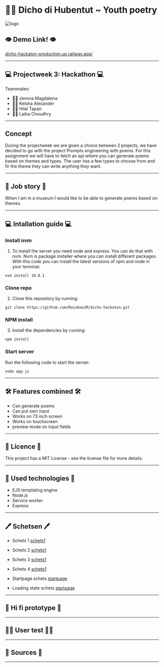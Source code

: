 # 👋🏼 Dicho di Hubentut ~ Youth poetry
![logo](https://github.com/RainbowJM/dicho-hackaton/blob/main/public/images/PW2%20-%20Hackaton%20trans.png)


## 👁️ Demo Link! 👁️
[dicho-hackaton-production.up.railway.app/](dicho-hackaton-production.up.railway.app/)

--- 

## 💻 Projectweek 3: Hackathon 💻
Teammates:
- 👩🏾 Jevona Magdalena 
- 👩🏾 Keïsha Alexander
- 👩🏻 Hilal Tapan 
- 👩🏽 Laiba Choudhry

---

## Concept
During the projectweek we are given a choice between 2 projects, we have decided to go with the project Prompts engineering with poems. For this assignment we will have to fetch an api where you can generate poems based on themes and types. The user has a few types to choose from and fir the theme they can write anything they want.

---

## 📖 Job story 📖
When I am in a museum I would like to be able to generate poems based on themes.

---

## 💻 Intallation guide 💻
### Install nvm
1. To install the server you need node and express. You can do that with nvm. Nvm is package installer where you can install different packages. With this code you can install the latest versions of npm and node in your terminal:
```
nvm install 19.8.1
```

### Clone repo
2. Clone this repository by running:
```
git clone https://github.com/RainbowJM/dicho-hackaton.git
```

### NPM install
3. Install the dependencies by running:
```
npm install 
```

### Start server 
Run the following code to start the server: 
```
node app.js
```

---

## 🛠️ Features combined 🛠️ 
- Can generate poems
- Can put own input
- Works on 73 inch screen
- Works on touchscreen
- preview mode on input fields

---

## 📄 Licence 📄 
This project has a MIT License - see the license file for more details.

---

## 💾 Used technologies 💾
- EJS templating engine
- Node.js
- Service worker
- Express

---

## 🖊 Schetsen 🖊
* Schets 1
[schets1](https://github.com/RainbowJM/dicho-hackaton/blob/main/public/images/idee-0.png)

* Schets 2
[schets1](https://github.com/RainbowJM/dicho-hackaton/blob/main/public/images/idee-1.png)


* Schets 3
[schets1](https://github.com/RainbowJM/dicho-hackaton/blob/main/public/images/idee-2.png)


* Schets 4
[schets1](https://github.com/RainbowJM/dicho-hackaton/blob/main/public/images/idee-3.png)

* Startpage schets
[startpage](https://github.com/RainbowJM/dicho-hackaton/blob/main/public/images/startpage.png)

* Loading state schets
[startpage](https://github.com/RainbowJM/dicho-hackaton/blob/main/public/images/loading-state.png)

---

## 🔮 Hi fi prototype 🔮


---

## 👩🏼 User test 👩🏼


---

## 📁 Sources 📁


---
